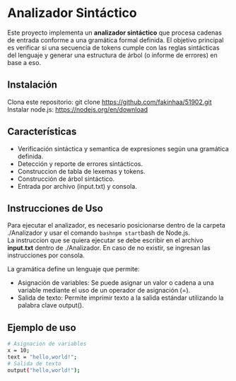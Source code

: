 # Analizador Sintáctico

Este proyecto implementa un **analizador sintáctico** que procesa cadenas de entrada conforme a una gramática formal definida. El objetivo principal es verificar si una secuencia de tokens cumple con las reglas sintácticas del lenguaje y generar una estructura de árbol (o informe de errores) en base a eso.

## Instalación
Clona este repositorio: git clone https://github.com/fakinhaa/51902.git
Instalar node.js: https://nodejs.org/en/download

## Características

- Verificación sintáctica y semantica de expresiones según una gramática definida.
- Detección y reporte de errores sintácticos.
- Construccion de tabla de lexemas y tokens.
- Construcción de árbol sintáctico.
- Entrada por archivo (input.txt) y consola.

## Instrucciones de Uso
Para ejecutar el analizador, es necesario posicionarse dentro de la carpeta ./Analizador y usar el comando `bashnpm start`bash de Node.js.<br>
La instruccion que se quiera ejecutar se debe escribir en el archivo **input.txt** dentro de ./Analizador. En caso de no existir, se ingresan las instrucciones por consola.<br>

La gramática define un lenguaje que permite:<br>
- Asignación de variables: Se puede asignar un valor o cadena a una variable mediante el uso de un operador de asignación (=).<br>
- Salida de texto: Permite imprimir texto a la salida estándar utilizando la palabra clave output().<br>

## Ejemplo de uso
```bash
# Asignacion de variables
x = 10;
text = "hello,world!";
# Salida de texto
output("hello,world!");

